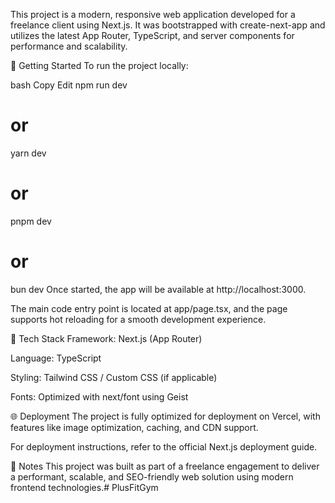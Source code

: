 This project is a modern, responsive web application developed for a freelance client using Next.js. It was bootstrapped with create-next-app and utilizes the latest App Router, TypeScript, and server components for performance and scalability.

🚀 Getting Started
To run the project locally:

bash
Copy
Edit
npm run dev
# or
yarn dev
# or
pnpm dev
# or
bun dev
Once started, the app will be available at http://localhost:3000.

The main code entry point is located at app/page.tsx, and the page supports hot reloading for a smooth development experience.

🧰 Tech Stack
Framework: Next.js (App Router)

Language: TypeScript

Styling: Tailwind CSS / Custom CSS (if applicable)

Fonts: Optimized with next/font using Geist

🌐 Deployment
The project is fully optimized for deployment on Vercel, with features like image optimization, caching, and CDN support.

For deployment instructions, refer to the official Next.js deployment guide.

📎 Notes
This project was built as part of a freelance engagement to deliver a performant, scalable, and SEO-friendly web solution using modern frontend technologies.#   P l u s F i t G y m  
 